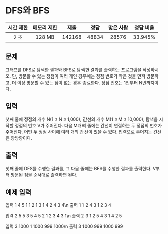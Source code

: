 # DFS와 BFS
| 시간 제한 | 메모리 제한 | 제출 | 정답 | 맞은 사람 | 정답 비율 |
| :---: | :-----: | :-------: | :------: | :------: | :--------: |
| 2 초 | 128 MB | 142168 | 48834 | 28576 | 33.945% |

## 문제
그래프를 DFS로 탐색한 결과와 BFS로 탐색한 결과를 출력하는 프로그램을 작성하시오. 단, 방문할 수 있는 정점이 여러 개인 경우에는 정점 번호가 작은 것을 먼저 방문하고, 더 이상 방문할 수 있는 점이 없는 경우 종료한다. 정점 번호는 1번부터 N번까지이다.

## 입력
첫째 줄에 정점의 개수 N(1 ≤ N ≤ 1,000), 간선의 개수 M(1 ≤ M ≤ 10,000), 탐색을 시작할 정점의 번호 V가 주어진다. 다음 M개의 줄에는 간선이 연결하는 두 정점의 번호가 주어진다. 어떤 두 정점 사이에 여러 개의 간선이 있을 수 있다. 입력으로 주어지는 간선은 양방향이다.

## 출력
첫째 줄에 DFS를 수행한 결과를, 그 다음 줄에는 BFS를 수행한 결과를 출력한다. V부터 방문된 점을 순서대로 출력하면 된다.

## 예제 입력
입력 1
4 5 1
1 2
1 3
1 4
2 4
3 4\n
출력 1
1 2 4 3
1 2 3 4

입력 2 
5 5 3
5 4
5 2
1 2
3 4
3 1\n
출력 2 
3 1 2 5 4
3 1 4 2 5

입력 3 
1000 1 1000
999 1000\n
출력 3 
1000 999
1000 999